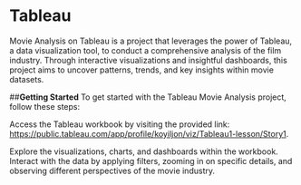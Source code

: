 # Tableau
Movie Analysis on Tableau is a project that leverages the power of Tableau, a data visualization tool, to conduct a comprehensive analysis of the film industry. Through interactive visualizations and insightful dashboards, this project aims to uncover patterns, trends, and key insights within movie datasets.

##**Getting Started**
To get started with the Tableau Movie Analysis project, follow these steps:

Access the Tableau workbook by visiting the provided link: https://public.tableau.com/app/profile/koyiljon/viz/Tableau1-lesson/Story1.

Explore the visualizations, charts, and dashboards within the workbook. Interact with the data by applying filters, zooming in on specific details, and observing different perspectives of the movie industry.
